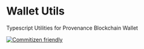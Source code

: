 # Wallet Utils

Typescript Utilities for Provenance Blockchain Wallet

[![Commitizen friendly](https://img.shields.io/badge/commitizen-friendly-brightgreen.svg)](http://commitizen.github.io/cz-cli/)

